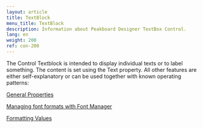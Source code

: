 ```yaml
---
layout: article
title: TextBlock
menu_title: TextBlock
description: Information about Peakboard Designer TextBox Control.
lang: en
weight: 200
ref: con-200
---
```


The Control Textblock is intended to display individual texts or to label something. The content is set using the Text property. All other features are either self-explanatory or can be used together with known operating patterns:

[General Properties](/controls/01-en-general-properties.html)

[Managing font formats with Font Manager](/misc/05-en-custom-fonts.html)

[Formatting Values](/misc/03-en-formating-values.html)
